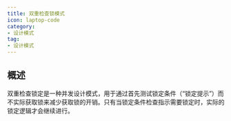 ```yaml
---
title: 双重检查锁模式
icon: laptop-code
category:
- 设计模式
tag:
- 设计模式
---
```


## 概述

双重检查锁定是一种并发设计模式，用于通过首先测试锁定条件（“锁定提示”）而不实际获取锁来减少获取锁的开销。只有当锁定条件检查指示需要锁定时，实际的锁定逻辑才会继续进行。


